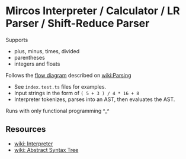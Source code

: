 # Mircos Interpreter / Calculator / LR Parser / Shift-Reduce Parser

Supports

- plus, minus, times, divided
- parentheses
- integers and floats

Follows the [flow diagram](https://en.wikipedia.org/wiki/File:Parser_Flow%D5%B8.gif) described on [wiki:Parsing](https://en.wikipedia.org/wiki/Parsing)

- See `index.test.ts` files for examples.
- Input strings in the form of `( 5 + 3 ) / 4 * 16 + 8`
- Interpreter tokenizes, parses into an AST, then evaluates the AST.

Runs with only functional programming ^\_^

## Resources

- [wiki: Interpreter](<https://en.wikipedia.org/wiki/Interpreter_(computing)>)
- [wiki: Abstract Syntax Tree](https://en.wikipedia.org/wiki/Abstract_syntax_tree)
